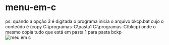 # menu-em-c

ps: quando a opção 3 é digitada o programa inicia o arquivo bkcp.bat cujo o conteúdo é (copy C:\programas-C\pasta1  C:\programas-C\bkcp) onde o mesmo copia tudo que está em pasta 1 para pasta bckp
<br>
![meu em c](https://github.com/santiagoNogueira66/menu-em-C/assets/118860480/f09eea6e-562a-41ce-b762-a8977992d806)
